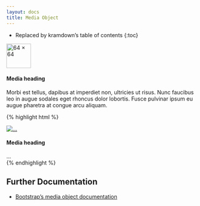 ```yaml
---
layout: docs
title: Media Object
---
```


* Replaced by kramdown’s table of contents
{:toc}

<div class="luster-example">
    <div class="media">
        <div class="media-left">
            <a href="#">
                <img class="media-object" src="hi.jgp" alt="64 × 64" style="width: 64px; height: 64px;" />
            </a>
        </div>
        <div class="media-body">
            <h4 class="media-heading">Media heading</h4>
            <p>Morbi est tellus, dapibus at imperdiet non, ultricies ut risus. Nunc faucibus leo in augue sodales eget rhoncus dolor lobortis. Fusce pulvinar ipsum eu augue pharetra at congue arcu aliquam.</p>
        </div>
    </div>
</div><!-- .luster-example -->

{% highlight html %}
<div class="media">
    <div class="media-left">
        <a href="#">
            <img class="media-object" src="..." alt="...">
        </a>
    </div>
    <div class="media-body">
        <h4 class="media-heading">Media heading</h4>
        ...
    </div>
</div>
{% endhighlight %}

## Further Documentation

* [Bootstrap’s media object documentation](http://getbootstrap.com/components/#media)
